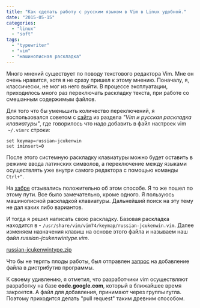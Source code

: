 ```yaml
---
title: "Как сделать работу с русским языком в Vim в Linux удобной."
date: "2015-05-15"
categories: 
  - "linux"
  - "soft"
tags: 
  - "typewriter"
  - "vim"
  - "машинописная раскладка"
---
```


Много мнений существует по поводу текстового редактора Vim. Мне он очень нравится, хотя я не сразу пришел к этому мнению. Поначалу, я, классически, не мог из него выйти. В процессе эксплуатации, приходилось много раз переключать раскладку текста, при работе со смешанным содержимым файлов.

<!--more-->

Для того что бы уменьшить количество переключений, я воспользовался советом с [сайта](https://ru.wikibooks.org/wiki/Vim) из раздела *"Vim и русская раскладка клавиатуры"*,
где говорилось что надо добавить в файл настроек vim  `~/.vimrc` строки:

```vim
set keymap=russian-jcukenwin
set iminsert=0
```

После этого системную раскладку клавиатуры можно будет оставить в режиме ввода латинских символов, а переключение между языками осуществлять уже внутри самого редактора с помощью команды `Ctrl+^`.

На [хабре](http://habrahabr.ru/post/98393/) отзывались положительно об этом способе. Я то же пошел по этому пути. Все было замечательно, кроме одного. Я пользуюсь машинописной раскладкой клавиатуры. Дальнейший поиск на эту тему не дал каких либо вариантов.

И тогда я решил написать свою раскладку. Базовая раскладка находится в - `/usr/share/vim/vim74/keymap/russian-jcukenwin.vim`. Далее изменяем назначения клавиш на основе этого файла и называем наш файл *russian-jcukenwintype.vim*.


[russian-jcukenwintype.zip](/files/2015/05/russian-jcukenwintype.zip)


Что бы не терять плоды работы, был отправлен [запрос](https://groups.google.com/forum/#!topic/vim_dev/z1M3MjOxerU) на добавление файла в дистрибутив программы.

К своему удивлению, я отметил, что разработчики vim осуществляют разработку на базе **code.google.com**, который в ближайшее время закроется. А файл для добавления, принимают через группы гугла. Поэтому приходится делать "pull request" таким древним способом.
